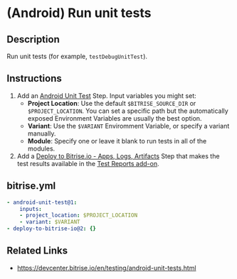 # (Android) Run unit tests

## Description

Run unit tests (for example, `testDebugUnitTest`).

## Instructions

1. Add an [Android Unit Test](https://www.bitrise.io/integrations/steps/android-unit-test) Step. Input variables you might set:
    - **Project Location**: Use the default `$BITRISE_SOURCE_DIR` or `$PROJECT_LOCATION`. You can set a specific path but the automatically exposed Environment Variables are usually the best option.
    - **Variant**: Use the `$VARIANT` Enviromment Variable, or specify a variant manually.
    - **Module**: Specify one or leave it blank to run tests in all of the modules.
2. Add a [Deploy to Bitrise.io - Apps, Logs, Artifacts](https://www.bitrise.io/integrations/steps/deploy-to-bitrise-io) Step that makes the test results available in the [Test Reports add-on](https://devcenter.bitrise.io/en/testing/test-reports.html).

## bitrise.yml

```yaml
- android-unit-test@1:
    inputs:
    - project_location: $PROJECT_LOCATION
    - variant: $VARIANT
- deploy-to-bitrise-io@2: {}
```

## Related Links

* https://devcenter.bitrise.io/en/testing/android-unit-tests.html
